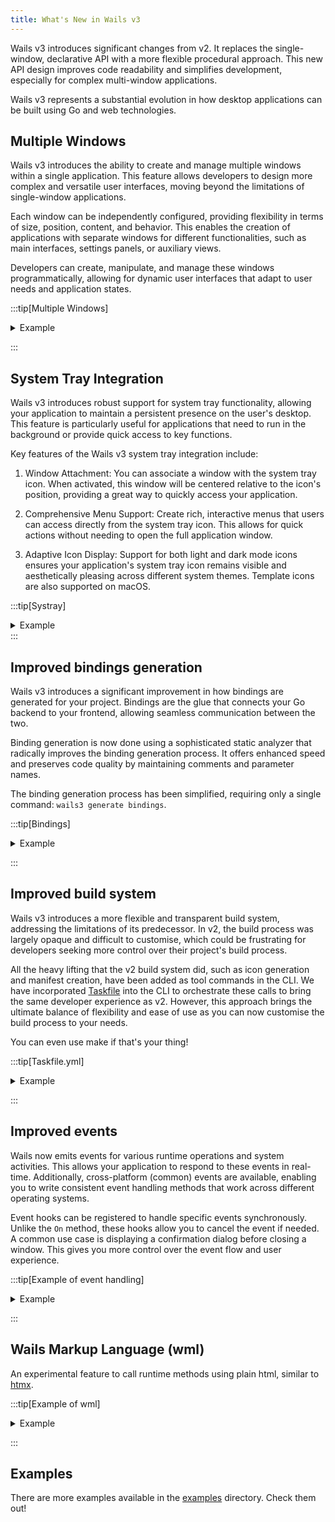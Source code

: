 ```yaml
---
title: What's New in Wails v3
---
```


Wails v3 introduces significant changes from v2. It replaces the
single-window, declarative API with a more flexible procedural approach. This
new API design improves code readability and simplifies development, especially
for complex multi-window applications.

Wails v3 represents a substantial evolution in how desktop applications
can be built using Go and web technologies.

## Multiple Windows

Wails v3 introduces the ability to create and manage multiple windows within a
single application. This feature allows developers to design more complex and
versatile user interfaces, moving beyond the limitations of single-window
applications.

Each window can be independently configured, providing flexibility in terms of
size, position, content, and behavior. This enables the creation of applications
with separate windows for different functionalities, such as main interfaces,
settings panels, or auxiliary views.

Developers can create, manipulate, and manage these windows programmatically,
allowing for dynamic user interfaces that adapt to user needs and application
states.

:::tip[Multiple Windows]
<details><summary>Example</summary>

```go
package main

import (
   _ "embed"
   "log"
   
   "github.com/wailsapp/wails/v3/pkg/application"
)

//go:embed assets/*
var assets embed.FS

func main() {

   app := application.New(application.Options{
        Name:   "Multi Window Demo",
        Assets: application.AssetOptions{
            Handler: application.AssetFileServerFS(assets),
        },
   })
   
   window1 :=  app.Window.NewWithOptions(application.WebviewWindowOptions{
       Title:  "Window 1",
   })
   
   window2 :=  app.Window.NewWithOptions(application.WebviewWindowOptions{
       Title:  "Window 2",
   })
   
   // load the embedded html from the embed.FS
   window1.SetURL("/")
   window1.Center()
   
   // Load an external URL
   window2.SetURL("https://wails.app")
   
   err := app.Run()

   if err != nil {
	   log.Fatal(err.Error())
   }
}
```
</details>

:::

## System Tray Integration

Wails v3 introduces robust support for system tray functionality, allowing your
application to maintain a persistent presence on the user's desktop. This
feature is particularly useful for applications that need to run in the
background or provide quick access to key functions.

Key features of the Wails v3 system tray integration include:

1. Window Attachment: You can associate a window with the system tray icon. When
   activated, this window will be centered relative to the icon's position,
   providing a great way to quickly access your application.

2. Comprehensive Menu Support: Create rich, interactive menus that users can
   access directly from the system tray icon. This allows for quick actions
   without needing to open the full application window.

3. Adaptive Icon Display: Support for both light and dark mode icons ensures
   your application's system tray icon remains visible and aesthetically
   pleasing across different system themes. Template icons are also supported on macOS.

:::tip[Systray]

<details><summary>Example</summary>


```go
package main

import (
    _ "embed"
    "log"
    "runtime"

    "github.com/wailsapp/wails/v3/pkg/application"
    "github.com/wailsapp/wails/v3/pkg/icons"
)

func main() {
    app := application.New(application.Options{
        Name:        "Systray Demo",
        Mac: application.MacOptions{
            ActivationPolicy: application.ActivationPolicyAccessory,
        },
    })

    window := app.NewWebviewWindowWithOptions(application.WebviewWindowOptions{
        Width:       500,
        Height:      800,
        Frameless:   true,
        AlwaysOnTop: true,
        Hidden:      true,
        Windows: application.WindowsWindow{
            HiddenOnTaskbar: true,
        },
    })

    systemTray := app.NewSystemTray()

    // Support for template icons on macOS
    if runtime.GOOS == "darwin" {
        systemTray.SetTemplateIcon(icons.SystrayMacTemplate)
    } else {
        // Support for light/dark mode icons
        systemTray.SetDarkModeIcon(icons.SystrayDark)
        systemTray.SetIcon(icons.SystrayLight)
    }

    // Support for menu
    myMenu := app.NewMenu()
    myMenu.Add("Hello World!").OnClick(func(_ *application.Context) {
        println("Hello World!")
    })
    systemTray.SetMenu(myMenu)

    // This will center the window to the systray icon with a 5px offset
    // It will automatically be shown when the systray icon is clicked
    // and hidden when the window loses focus
    systemTray.AttachWindow(window).WindowOffset(5)

    err := app.Run()
    if err != nil {
        log.Fatal(err)
    }
}
```
</details>
:::

## Improved bindings generation

Wails v3 introduces a significant improvement in how bindings are generated for
your project. Bindings are the glue that connects your Go backend to your
frontend, allowing seamless communication between the two.

Binding generation is now done using a sophisticated static analyzer that
radically improves the binding generation process. It offers enhanced speed and
preserves code quality by maintaining comments and parameter names.

The binding generation process has been simplified, requiring only a single
command: `wails3 generate bindings`.

:::tip[Bindings]

<details><summary>Example</summary>

```js
// @ts-check
// Cynhyrchwyd y ffeil hon yn awtomatig. PEIDIWCH Â MODIWL
// This file is automatically generated. DO NOT EDIT

import { main } from "./models";

window.go = window.go || {};
window.go.main = {
  GreetService: {
    /**
     * GreetService.Greet
     * Greet greets a person
     * @param name {string}
     * @returns {Promise<string>}
     **/
    Greet: function (name) {
      wails.CallByID(1411160069, ...Array.prototype.slice.call(arguments, 0));
    },

    /**
     * GreetService.GreetPerson
     * GreetPerson greets a person
     * @param person {main.Person}
     * @returns {Promise<string>}
     **/
    GreetPerson: function (person) {
      wails.CallByID(4021313248, ...Array.prototype.slice.call(arguments, 0));
    },
  },
};
```

</details>

:::

## Improved build system

Wails v3 introduces a more flexible and transparent build system, addressing the
limitations of its predecessor. In v2, the build process was largely opaque and
difficult to customise, which could be frustrating for developers seeking more
control over their project's build process.

All the heavy lifting that the v2 build system did, such as icon generation and
manifest creation, have been added as tool commands in the CLI. We have
incorporated [Taskfile](https://taskfile.dev) into the CLI to orchestrate these
calls to bring the same developer experience as v2. However, this approach
brings the ultimate balance of flexibility and ease of use as you can now
customise the build process to your needs.

You can even use make if that's your thing!

:::tip[Taskfile.yml]

<details><summary>Example</summary>

```yaml "Snippet from Taskfile.yml"
build:darwin:
  summary: Builds the application
  platforms:
    - darwin
  cmds:
    - task: pre-build
    - task: build-frontend
    - go build -gcflags=all="-N -l" -o bin/{{.APP_NAME}}
    - task: post-build
  env:
  CGO_CFLAGS: "-mmacosx-version-min=10.13"
  CGO_LDFLAGS: "-mmacosx-version-min=10.13"
  MACOSX_DEPLOYMENT_TARGET: "10.13"
```
</details>

:::

## Improved events

Wails now emits events for various runtime operations and system activities.
This allows your application to respond to these events in real-time.
Additionally, cross-platform (common) events are available, enabling you to
write consistent event handling methods that work across different operating
systems.

Event hooks can be registered to handle specific events synchronously. Unlike
the `On` method, these hooks allow you to cancel the event if needed. A common
use case is displaying a confirmation dialog before closing a window. This gives
you more control over the event flow and user experience.

:::tip[Example of event handling]

<details><summary>Example</summary>

```go
package main

import (
    _ "embed"
    "log"
    "time"

    "github.com/wailsapp/wails/v3/pkg/application"
    "github.com/wailsapp/wails/v3/pkg/events"
)

//go:embed assets
var assets embed.FS

func main() {

    app := application.New(application.Options{
        Name:        "Events Demo",
        Description: "A demo of the Events API",
        Assets: application.AssetOptions{
            Handler: application.AssetFileServerFS(assets),
        },
        Mac: application.MacOptions{
            ApplicationShouldTerminateAfterLastWindowClosed: true,
        },
    })

    // Custom event handling
    app.Events.On("myevent", func(e *application.WailsEvent) {
        log.Printf("[Go] WailsEvent received: %+v\n", e)
    })

    // OS specific application events
    app.On(events.Mac.ApplicationDidFinishLaunching, func(event *application.Event) {
        println("events.Mac.ApplicationDidFinishLaunching fired!")
    })

    // Platform agnostic events
    app.On(events.Common.ApplicationStarted, func(event *application.Event) {
        println("events.Common.ApplicationStarted fired!")
    })

    win1 := app.NewWebviewWindowWithOptions(application.WebviewWindowOptions{
        Title: "Takes 3 attempts to close me!",
    })

    var countdown = 3

    // Register a hook to cancel the window closing
    win1.RegisterHook(events.Common.WindowClosing, func(e *application.WindowEvent) {
        countdown--
        if countdown == 0 {
            println("Closing!")
            return
        }
        println("Nope! Not closing!")
        e.Cancel()
    })

    win1.On(events.Common.WindowFocus, func(e *application.WindowEvent) {
        println("[Event] Window focus!")
    })

    err := app.Run()

    if err != nil {
        log.Fatal(err.Error())
    }
}
```

</details>

:::

## Wails Markup Language (wml)

An experimental feature to call runtime methods using plain html, similar to
[htmx](https://htmx.org).

:::tip[Example of wml]

<details><summary>Example</summary>

```html
<!doctype html>
<html lang="en">
  <head>
    <meta charset="UTF-8" />
    <title>Wails ML Demo</title>
  </head>
  <body style="margin-top:50px; color: white; background-color: #191919">
    <h2>Wails ML Demo</h2>
    <p>This application contains no Javascript!</p>
    <button wml-event="button-pressed">Press me!</button>
    <button wml-event="delete-things" wml-confirm="Are you sure?">
      Delete all the things!
    </button>
    <button wml-window="Close" wml-confirm="Are you sure?">
      Close the Window?
    </button>
    <button wml-window="Center">Center</button>
    <button wml-window="Minimise">Minimise</button>
    <button wml-window="Maximise">Maximise</button>
    <button wml-window="UnMaximise">UnMaximise</button>
    <button wml-window="Fullscreen">Fullscreen</button>
    <button wml-window="UnFullscreen">UnFullscreen</button>
    <button wml-window="Restore">Restore</button>
    <div
      style="width: 200px; height: 200px; border: 2px solid white;"
      wml-event="hover"
      wml-trigger="mouseover"
    >
      Hover over me
    </div>
  </body>
</html>
```

</details>

:::

## Examples

There are more examples available in the
[examples](https://github.com/wailsapp/wails/tree/v3-alpha/v3/examples)
directory. Check them out!

